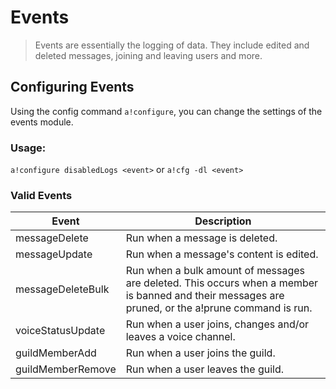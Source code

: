 # Events
> Events are essentially the logging of data. They include edited and deleted messages, joining and leaving users and more.

## Configuring Events

Using the config command `a!configure`, you can change the settings of the events module.

### Usage:

`a!configure disabledLogs <event>` or `a!cfg -dl <event>`

### Valid Events

| Event             | Description                                                                                                                                       |
|-------------------|---------------------------------------------------------------------------------------------------------------------------------------------------|
| messageDelete     | Run when a message is deleted.                                                                                                                    |
| messageUpdate     | Run when a message's content is edited.                                                                                                           |
| messageDeleteBulk | Run when a bulk amount of messages are deleted. This occurs when a member is banned and their messages are pruned, or the a!prune command is run. |
| voiceStatusUpdate | Run when a user joins, changes and/or leaves a voice channel.                                                                                     |
| guildMemberAdd    | Run when a user joins the guild.                                                                                                                  |
| guildMemberRemove | Run when a user leaves the guild.                                                                                                                 |